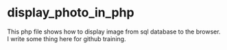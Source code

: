 # display_photo_in_php
This php file shows how to display image from sql database to the browser.
I write some thing here for github training.
